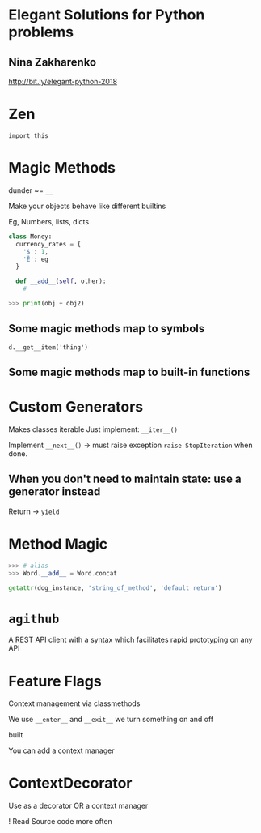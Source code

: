 # Elegant Solutions for Python problems
## Nina Zakharenko

http://bit.ly/elegant-python-2018

# Zen

`import this`


# Magic Methods

dunder ~= `__`

Make your objects behave like different builtins

Eg, Numbers, lists, dicts

```python
class Money:
  currency_rates = {
    '$': 1,
    'Ē': eg
  }

  def __add__(self, other):
    #

>>> print(obj + obj2)
```

## Some magic methods map to symbols

`d.__get__item('thing')`

## Some magic methods map to built-in functions

# Custom Generators

Makes classes iterable
Just implement: `__iter__()`

Implement `__next__()` → must raise exception `raise StopIteration` when done.

## When you don't need to maintain state: use a generator instead

Return → `yield`

# Method Magic

```python
>>> # alias
>>> Word.__add__ = Word.concat
```

```python
getattr(dog_instance, 'string_of_method', 'default return')
```

# `agithub`

A REST API client with a syntax which facilitates rapid prototyping on any API

# Feature Flags


Context management via classmethods

We use `__enter__` and `__exit__` we turn something on and off

built

You can add a context manager

# ContextDecorator

Use as a decorator OR a context manager

! Read Source code more often
